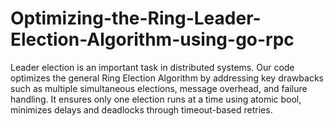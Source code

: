 # Optimizing-the-Ring-Leader-Election-Algorithm-using-go-rpc
Leader election is an important task in distributed systems. Our code optimizes the general Ring Election Algorithm by addressing key drawbacks such as multiple simultaneous elections, message overhead, and failure handling. It ensures only one election runs at a time using atomic bool, minimizes delays and deadlocks through timeout-based retries.
